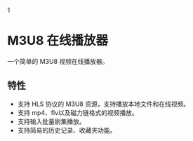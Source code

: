 1
# M3U8 在线播放器

一个简单的 M3U8 视频在线播放器。

## 特性

- 支持 HLS 协议的 M3U8 资源，支持播放本地文件和在线视频。
- 支持 mp4、flv以及磁力链格式的视频播放。
- 支持输入批量剧集播放。
- 支持简易的历史记录、收藏夹功能。
